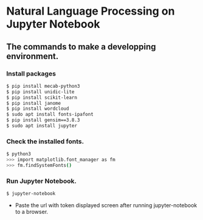 
# Natural Language Processing on Jupyter Notebook

## The commands to make a developping environment.

### Install packages
```bash
$ pip install mecab-python3
$ pip install unidic-lite
$ pip install scikit-learn
$ pip install janome
$ pip install wordcloud
$ sudo apt install fonts-ipafont
$ pip install gensim==3.8.3
$ sudo apt install jupyter
```

### Check the installed fonts.
```bash
$ python3
>>> import matplotlib.font_manager as fm
>>> fm.findSystemFonts()
```

### Run Jupyter Notebook.
```bash
$ jupyter-notebook
```
- Paste the url with token displayed screen after running jupyter-notebook to a browser.

